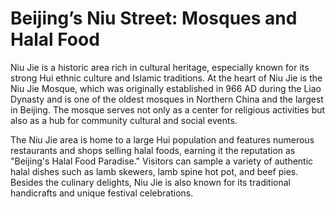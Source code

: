 # Beijing’s Niu Street: Mosques and Halal Food

Niu Jie is a historic area rich in cultural heritage, especially known for its strong Hui ethnic culture and Islamic traditions. At the heart of Niu Jie is the Niu Jie Mosque, which was originally established in 966 AD during the Liao Dynasty and is one of the oldest mosques in Northern China and the largest in Beijing. The mosque serves not only as a center for religious activities but also as a hub for community cultural and social events.

<YouTube link="https://youtu.be/KvbhHsrZW6A?si=YIhhv5xgUqSSVLmv">
<template #cover><img src="../assets/youtube/they-told-me-islam-was-banned-in-china-muslim-streect-in-beijing.jpg" alt="Muslim Street in Beijing" /></template>
<template #title>Muslim Street in Beijing</template>
<template #author>Waleed Maoed</template>
<template #description>Before coming to China people would always say I won't have a great experience visiting China as a Muslim. So I had to go and see how life is really like in the capital city Beijing.</template>
</YouTube>

The Niu Jie area is home to a large Hui population and features numerous restaurants and shops selling halal foods, earning it the reputation as "Beijing's Halal Food Paradise." Visitors can sample a variety of authentic halal dishes such as lamb skewers, lamb spine hot pot, and beef pies. Besides the culinary delights, Niu Jie is also known for its traditional handicrafts and unique festival celebrations.
